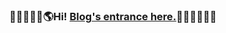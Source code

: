 <div style="text-align: center">
	<h3>🎉🧑‍🥠🍇🚀🌎Hi! <a href="https://he-zhifei.github.io/">Blog's entrance here.</a>👋🍋🍄🎁🍯🐌</h3>
</div>